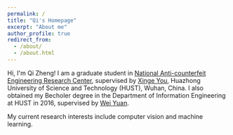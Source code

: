 ```yaml
---
permalink: /
title: "Qi's Homepage"
excerpt: "About me"
author_profile: true
redirect_from: 
  - /about/
  - /about.html
---
```


Hi, I'm Qi Zheng! I am a graduate student in [National Anti-counterfeit Engineering Research Center](http://bmal.hust.edu.cn/sysjs.htm), supervised by [Xinge You](http://bmal.hust.edu.cn/EN.htm), Huazhong University of Science and Technology (HUST), Wuhan, China. I also obtained my Becholer degree in the Department of Information Engineering at HUST in 2016, supervised by [Wei Yuan](http://bmal.hust.edu.cn/info/1005/1057.htm).

My current research interests include computer vision and machine learning.</p>
